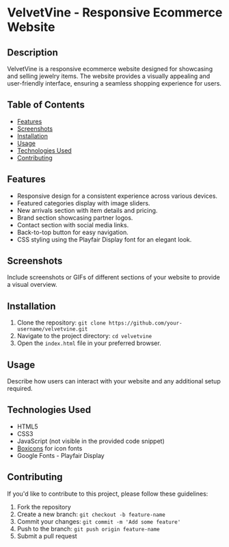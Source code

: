 # VelvetVine - Responsive Ecommerce Website

## Description

VelvetVine is a responsive ecommerce website designed for showcasing and selling jewelry items. The website provides a visually appealing and user-friendly interface, ensuring a seamless shopping experience for users.

## Table of Contents

- [Features](#features)
- [Screenshots](#screenshots)
- [Installation](#installation)
- [Usage](#usage)
- [Technologies Used](#technologies-used)
- [Contributing](#contributing)

## Features

- Responsive design for a consistent experience across various devices.
- Featured categories display with image sliders.
- New arrivals section with item details and pricing.
- Brand section showcasing partner logos.
- Contact section with social media links.
- Back-to-top button for easy navigation.
- CSS styling using the Playfair Display font for an elegant look.

## Screenshots

Include screenshots or GIFs of different sections of your website to provide a visual overview.

## Installation

1. Clone the repository: `git clone https://github.com/your-username/velvetvine.git`
2. Navigate to the project directory: `cd velvetvine`
3. Open the `index.html` file in your preferred browser.

## Usage

Describe how users can interact with your website and any additional setup required.

## Technologies Used

- HTML5
- CSS3
- JavaScript (not visible in the provided code snippet)
- [Boxicons](https://boxicons.com/) for icon fonts
- Google Fonts - Playfair Display

## Contributing

If you'd like to contribute to this project, please follow these guidelines:
1. Fork the repository
2. Create a new branch: `git checkout -b feature-name`
3. Commit your changes: `git commit -m 'Add some feature'`
4. Push to the branch: `git push origin feature-name`
5. Submit a pull request
